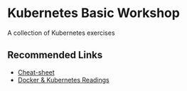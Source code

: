 # Kubernetes Basic Workshop
A collection of Kubernetes exercises


## Recommended Links

- [Cheat-sheet](https://kubernetes.io/de/docs/reference/kubectl/cheatsheet/)
- [Docker & Kubernetes Readings](https://github.com/NodyHub/docker-k8s-resources)
